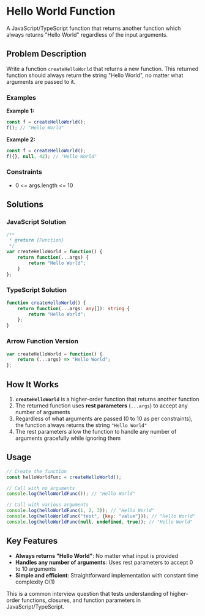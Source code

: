 # Hello World Function

A JavaScript/TypeScript function that returns another function which always returns "Hello World" regardless of the input arguments.

## Problem Description

Write a function `createHelloWorld` that returns a new function. This returned function should always return the string "Hello World", no matter what arguments are passed to it.

### Examples

**Example 1:**
```javascript
const f = createHelloWorld();
f(); // "Hello World"
```

**Example 2:**
```javascript
const f = createHelloWorld();
f({}, null, 42); // "Hello World"
```

### Constraints
- 0 <= args.length <= 10

## Solutions

### JavaScript Solution
```javascript
/**
 * @return {Function}
 */
var createHelloWorld = function() {
    return function(...args) {
        return "Hello World";
    }
};
```

### TypeScript Solution
```typescript
function createHelloWorld() {
    return function(...args: any[]): string {
        return "Hello World";
    };
}
```

### Arrow Function Version
```javascript
var createHelloWorld = function() {
    return (...args) => "Hello World";
};
```

## How It Works

1. **`createHelloWorld`** is a higher-order function that returns another function
2. The returned function uses **rest parameters** (`...args`) to accept any number of arguments
3. Regardless of what arguments are passed (0 to 10 as per constraints), the function always returns the string `"Hello World"`
4. The rest parameters allow the function to handle any number of arguments gracefully while ignoring them

## Usage

```javascript
// Create the function
const helloWorldFunc = createHelloWorld();

// Call with no arguments
console.log(helloWorldFunc()); // "Hello World"

// Call with various arguments
console.log(helloWorldFunc(1, 2, 3)); // "Hello World"
console.log(helloWorldFunc("test", {key: "value"})); // "Hello World"
console.log(helloWorldFunc(null, undefined, true)); // "Hello World"
```

## Key Features

- **Always returns "Hello World"**: No matter what input is provided
- **Handles any number of arguments**: Uses rest parameters to accept 0 to 10 arguments
- **Simple and efficient**: Straightforward implementation with constant time complexity O(1)

This is a common interview question that tests understanding of higher-order functions, closures, and function parameters in JavaScript/TypeScript.
